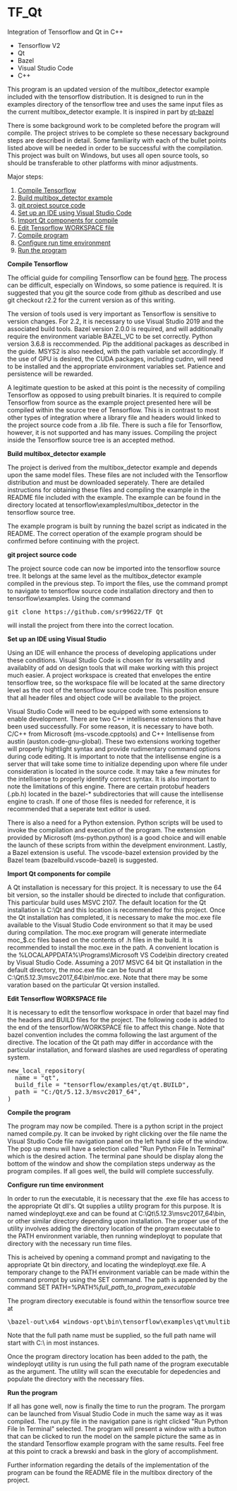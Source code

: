 # TF_Qt

Integration of Tensorflow and Qt in C++

<ul> 
  <li>Tensorflow V2
  <li>Qt
  <li>Bazel
  <li>Visual Studio Code
  <li>C++
</ul>

This program is an updated version of the multibox_detector example included with the tensorflow distribution.  It is designed to run in the examples directory of the tensorflow tree and uses the same input files as the current multibox_detector example.  It is inspired in part by <a href=https://github.com/bbreslauer/qt-bazel-example>qt-bazel<a>
<p>  
There is some background work to be completed before the program will compile.  The project strives to be complete so these necessary background steps are described in detail.  Some familiarity with each of the bullet points listed above will be needed in order to be successful with the compilation.  This project was built on Windows, but uses all open source tools, so should be transferable to other platforms with minor adjustments.
<p>
Major steps:

<ol>
  <li> <a href=#A1>Compile Tensorflow</a>
  <li> <a href=#A2>Build multibox_detector example</a>
  <li> <a href=#A3>git project source code</a>
  <li> <a href=#A4>Set up an IDE using Visual Studio Code</a>
  <li> <a href=#A5>Import Qt components for compile</a>
  <li> <a href=#A6>Edit Tensorflow WORKSPACE file</a>
  <li> <a href=#A7>Compile program</a>
  <li> <a href=#A8>Configure run time environment</a>
  <li> <a href=#A9>Run the program</a>
</ol>

<b><a name=A1>Compile Tensorflow</a></b>
<p>
The official guide for compiling Tensorflow can be found <a href=https://www.tensorflow.org/install/source_windows>here</a>.  The process can be difficult, especially on Windows, so some patience is required.  It is suggested that you git the source code from github as described and use git checkout r2.2 for the current version as of this writing.
<p>
The version of tools used is very important as Tensorflow is sensitive to version changes.  For 2.2, it is necessary to use Visual Studio 2019 and the associated build tools.  Bazel version 2.0.0 is required, and will additionally require the environment variable BAZEL_VC to be set correctly.  Python version 3.6.8 is reccommended.  Pip the additional packages as described in the guide.  MSYS2 is also needed, with the path variable set accordingly.  If the use of GPU is desired, the CUDA packages, including cudnn, will need to be installed and the appropriate environment variables set.  Patience and persistence will be rewarded.
<p>
A legitimate question to be asked at this point is the necessity of compiling Tensorflow as opposed to using prebuilt binaries.  It is required to compile Tensorflow from source as the example project presented here will be compiled within the source tree of Tensorflow.  This is in contrast to most other types of integration where a library file and headers would linked to the project source code from a .lib file.  There is such a file for Tensorflow, however, it is not supported and has many issues.  Compiling the project inside the Tensorflow source tree is an accepted method.

<b><a name=A2>Build multibox_detector example</a></b>

The project is derived from the multibox_detector example and depends upon the same model files.  These files are not included with the Tensorflow distribution and must be downloaded seperately.  There are detailed instructions for obtaining these files and compiling the example in the README file included with the example.  The example can be found in the directory located at tensorflow\examples\multibox_detector in the tensorflow source tree.
<p>
The example program is built by running the bazel script as indicated in the README.  The correct operation of the example program should be confirmed before continuing with the project.
<p>
<b><a name=A3>git project source code</a></b>
<p>
The project source code can now be imported into the tensorflow source tree.  It belongs at the same level as the multibox_detector example compiled in the previous step.  To import the files, use the command prompt to navigate to tensorflow source code installation directory and then to tensorflow\examples.  Using the command 
<p>
<pre>
git clone https://github.com/sr99622/TF_Qt 
</pre>
<p>
will install the project from there into the correct location.
<p>
<b><a name=A4>Set up an IDE using Visual Studio</a></b>
<p>
Using an IDE will enhance the process of developing applications under these conditions.  Visual Studio Code is chosen for its versatility and availablity of add on design tools that will make working with this project much easier.  A project workspace is created that envelopes the entire tensorflow tree, so the workspace file will be located at the same directory level as the root of the tensorflow source code tree.  This position ensure that all header files and object code will be available to the project.
<p>
Visual Studio Code will need to be equipped with some extensions to enable development.  There are two C++ intellisense extensions that have been used successfully.  For some reason, it is necessary to have both.  C/C++ from Microsoft (ms-vscode.cpptools) and C++ Intellisense from austin (auston.code-gnu-global).  These two extensions working together will properly hightlight syntax and provide rudimentary command options during code editing.  It is important to note that the intellisense engine is a server that will take some time to initialize depending upon where file under consideration is located in the source code.  It may take a few minutes for the intellisense to properly identify correct syntax.  It is also important to note the limitations of this engine.  There are certain protobuf headers (.pb.h) located in the bazel-* subdirectories that will cause the intellisense engine to crash.  If one of those files is needed for reference, it is recommended that a seperate text editor is used.
<p>
There is also a need for a Python extension.  Python scripts will be used to invoke the compilation and execution of the program.  The extension provided by Microsoft (ms-python.python) is a good choice and will enable the launch of these scripts from within the develpment environment.  Lastly, a Bazel extension is useful.  The vscode-bazel extension provided by the Bazel team (bazelbuild.vscode-bazel) is suggested.
<p>
<b><a name=A5>Import Qt components for compile</a></b>
<p>
A Qt installation is necessary for this project.  It is necessary to use the 64 bit version, so the installer should be directed to include that configuration.  This particular build uses MSVC 2107.  The default location for the Qt installation is C:\Qt and this location is recommended for this project.  Once the Qt installation has completed, it is necessary to make the moc.exe file available to the Visual Studio Code environment so that it may be used during compilation.  The moc.exe program will generate intermediate moc_$.cc files based on the contents of .h files in the build.  It is recommended to install the moc.exe in the path.  A convenient location is the %LOCALAPPDATA%\Programs\Microsoft VS Code\bin directory created by Visual Studio Code.  Assuming a 2017 MSVC 64 bit Qt installation in the default directory, the moc.exe file can be found at C:\Qt\5.12.3\msvc2017_64\bin\moc.exe.  Note that there may be some varation based on the particular Qt version installed.
<p>
<b><a name=A6>Edit Tensorflow WORKSPACE file</a></b>
<p>
It is necessary to edit the tensorflow workspace in order that bazel may find the headers and BUILD files for the project.  The following code is added to the end of the tensorflow/WORKSPACE file to affect this change.  Note that bazel convention includes the comma following the last argument of the directive.  The location of the Qt path may differ in accordance with the particular installation, and forward slashes are used regardless of operating system.
<p>
<pre>
new_local_repository(
  name = "qt",
  build_file = "tensorflow/examples/qt/qt.BUILD",
  path = "C:/Qt/5.12.3/msvc2017_64",
)
</pre>
<p>
<b><a name=A7>Compile the program</a></b>
<p>
The program may now be compiled.  There is a python script in the project named compile.py.  It can be invoked by right clicking over the file name the Visual Studio Code file navigation panel on the left hand side of the window.  The pop up menu will have a selection called "Run Python File In Terminal" which is the desired action.  The terminal pane should be display along the bottom of the window and show the compilation steps underway as the program compiles.  If all goes well, the build will complete successfully.
<p>
<b><a name=A8>Configure run time environment</a></b>
<p>
In order to run the executable, it is necessary that the .exe file has access to the appropriate Qt dll's.  Qt supplies a utility program for this purpose.  It is named windeployqt.exe and can be found at C:\Qt\5.12.3\msvc2017_64\bin, or other similar directory depending upon installation.  The proper use of the utility involves adding the directory location of the program executable to the PATH environment variable, then running windeployqt to populate that directory with the necessary run time files.
<p>
This is acheived by opening a command prompt and navigating to the appropriate Qt bin directory, and locating the windeployqt.exe file.  A temporary change to the PATH environment variable can be made within the command prompt by using the SET command.  The path is appended by the command SET PATH=%PATH%<i>full_path_to_program_executable</i>
<p>
The program directory executable is found within the tensorflow source tree at
<p>
<pre>
\bazel-out\x64_windows-opt\bin\tensorflow\examples\qt\multibox.  
</pre>
<p>
Note that the full path name must be supplied, so the full path name will start with C:\ in most instances.
<p>
Once the program directory location has been added to the path, the windeployqt utility is run using the full path name of the program executable as the argument.  The utility will scan the executable for depedencies and populate the directory with the necessary files.
<p>
<b><a name=A9>Run the program</a></b>
<p>
If all has gone well, now is finally the time to run the program.  The prorgam can be launched from Visual Studio Code in much the same way as it was compiled.  The run.py file in the navigation pane is right clicked "Run Python File In Terminal" selected. The program will present a window with a button that can be clicked to run the model on the sample picture the same as in the standard Tensorflow example program with the same results.  Feel free at this point to crack a brewski and bask in the glory of accomplishment.
<p>
Further information regarding the details of the implementation of the program can be found the README file in the multibox directory of the project.
